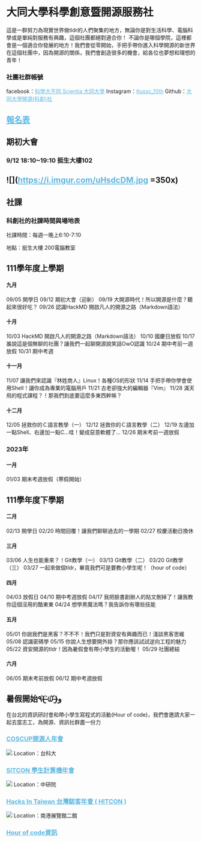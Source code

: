 
<style>

html, body, .ui-content {
   // background-image: url("https://external-preview.redd.it/8hMdJu1rSCuIW7hN0yTjiMmf7AqoL6UkF2vjry_4oXM.jpg?auto=webp&s=d87e156096810fb5af2380c9b41a141eed882cee");  
    //color: #ddd;    //字的顏色
}

.markdown-body h1,
.markdown-body h2,
.markdown-body h3,
.markdown-body h4,
.markdown-body h5,
.markdown-body h6 {
    //color: #aad;
}

.markdown-body h1,
.markdown-body h2 {
    //border-bottom-color: #ffffff69;
}

.markdown-body h1 .octicon-link,
.markdown-body h2 .octicon-link,
.markdown-body h3 .octicon-link,
.markdown-body h4 .octicon-link,
.markdown-body h5 .octicon-link,
.markdown-body h6 .octicon-link {
    //color: #fff;
}

.markdown-body img {
    background-color: transparent;
}

.ui-toc-dropdown .nav>.active:focus>a, .ui-toc-dropdown .nav>.active:hover>a, .ui-toc-dropdown .nav>.active>a {
    color: white;
    border-left: 2px solid white;
}

.expand-toggle:hover, 
.expand-toggle:focus, 
.back-to-top:hover, 
.back-to-top:focus, 
.go-to-bottom:hover, 
.go-to-bottom:focus {
    color: white;
}

/*
.ui-toc-dropdown {
    background-color: #333;
}

.ui-toc-label.btn {
    background-color: #191919;
    color: white;
}

.ui-toc-dropdown .nav>li>a:focus, 
.ui-toc-dropdown .nav>li>a:hover {
    color: white;
    border-left: 1px solid white;
}
*/
.markdown-body blockquote {
    color: #bcbcbc;
}

.markdown-body table tr {
    background-color: #5f5f5f;
}

.markdown-body table tr:nth-child(2n) {
    background-color: #4f4f4f;
}

.markdown-body code,
.markdown-body tt {
    color: #eee;
    background-color: rgba(230, 230, 230, 0.36);
}

a,
.open-files-container li.selected a {
    color: #5EB7E0;
}

</style>

# 大同大學科學創意暨開源服務社

這是一群努力為現實世界做tldr的人們聚集的地方，無論你是對生活科學、電腦科學或是單純對服務有興趣，這個社團都絕對適合你！
不論你是哪個學院，這裡都會是一個適合你發展的地方！我們會從零開始，手把手帶你進入科學開源的新世界
在這個社團中，因為開源的關係，我們會創造很多的機會，給各位也夢想和理想的青年！


### 社團社群帳號
facebook：[科學大不同 Scientia 大同大學](https://www.facebook.com/ttussc)
Instagram：[ttussc_10th](https://www.instagram.com/ttussc_10th/)
Github：[大同大學開源(科創)社](https://github.com/TTUSSC)


## [報名表](https://docs.google.com/forms/d/1U9qmuiyjaZRVvG06qWWmTv6CYn48dVZ1u8HK2-0P4Ss/edit)
## 期初大會
### **9/12** **18:10~19:10** **挺生大樓102**
![](https://i.imgur.com/uHsdcDM.jpg =350x)
--


## 社課
### 科創社的社課時間與場地表
社課時間：每週一晚上6:10-7:10

地點：挺生大樓 200電腦教室

## 111學年度上學期

#### 九月

09/05 開學日
09/12 期初大會（迎新）
09/19 大開源時代！所以開源是什麼？聽起來很好吃？
09/26 認識HackMD 開啟凡人的開源之路（Markdown語法）
  
#### 十月

10/03 HackMD 開啟凡人的開源之路（Markdown語法）
10/10 國慶日放假
10/17 誰說這是個無聊的社團？讓我們一起聊開源說笑話OwO認識
10/24 期中考前一週放假
10/31 期中考週 

#### 十一月

11/07 讓我們來認識『林姓商人』Linux！各種OS的形狀
11/14 手把手帶你學會使用Shell！讓你成為專業的電腦用戶
11/21 古老卻強大的編輯器『Vim』
11/28 滿天飛的程式課程？！那我們到底要這麼多東西幹嘛？

#### 十二月

12/05 拯救你的Ｃ語言教學（一）
12/12 拯救你的Ｃ語言教學（二）
12/19 左邊加一點Shell、右邊加一點C...哇！變成惡意軟體了...
12/26 期末考前一週放假 

### 2023年

  

#### 一月

01/03 期末考週放假（寒假開始）

## 111學年度下學期

#### 二月

02/13 開學日
02/20 時間回覆！讓我們聊聊過去的一學期
02/27 校慶活動日換休

#### 三月

03/06 人生也能重來？！Git教學（一）
03/13 Git教學（二）
03/20 Git教學（三）
03/27 一起來做個tldr，畢竟我們可是要教小學生呢！（hour of code）

#### 四月

04/03 放假日
04/10 期中考週放假
04/17 我把臉書創辦人的貼文刪掉了！讓我教你這個沒用的酷東東
04/24 想學黑魔法嗎？我告訴你有哪些技能

#### 五月

05/01 你說我們是黑客？不不不！我們只是對資安有興趣而已！淺談黑客思維
05/08 認識密碼學
05/15 你說人生想要開外掛？那你應該試試逆向工程的魅力
05/22 資安開源的tldr！因為暑假會有帶小學生的活動喔！
05/29 社團總結

#### 六月

06/05 期末考前放假
06/12 期中考週放假

## 暑假開始٩(˃̶͈̀௰˂̶͈́)و

在台北的資訊研討會和帶小學生寫程式的活動(Hour of code)，我們會邀請大家一起去當志工，為開源、資訊社群盡一份力
### [COSCUP開源人年會](https://blog.coscup.org/)
![](https://i.imgur.com/sFsusiF.png)
Location：台科大

### [SITCON 學生計算機年會](https://sitcon.org/2022/)
![](https://i.imgur.com/tUVSyXC.png)
Location：中研院

### [Hacks In Taiwan 台灣駭客年會 ( HITCON )](https://hitcon.org/2022/)
![](https://i.imgur.com/uAuNG4O.png)
Location：南港展覽館二館

### [Hour of code資訊](https://hackmd.io/@SITCON/2020-HoC)






